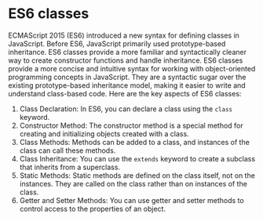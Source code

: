 # ES6 classes
ECMAScript 2015 (ES6) introduced a new syntax for defining classes in JavaScript. Before ES6, JavaScript primarily used prototype-based inheritance. ES6 classes provide a more familiar and syntactically cleaner way to create constructor functions and handle inheritance.
ES6 classes provide a more concise and intuitive syntax for working with object-oriented programming concepts in JavaScript. They are a syntactic sugar over the existing prototype-based inheritance model, making it easier to write and understand class-based code.
Here are the key aspects of ES6 classes:
1. Class Declaration: In ES6, you can declare a class using the `class` keyword.
2. Constructor Method: The constructor method is a special method for creating and initializing objects created with a class.
3. Class Methods: Methods can be added to a class, and instances of the class can call these methods.
4. Class Inheritance: You can use the `extends` keyword to create a subclass that inherits from a superclass.
5. Static Methods: Static methods are defined on the class itself, not on the instances. They are called on the class rather than on instances of the class.
6. Getter and Setter Methods: You can use getter and setter methods to control access to the properties of an object.